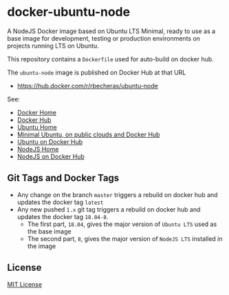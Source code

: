 # docker-ubuntu-node

A NodeJS Docker image based on Ubuntu LTS Minimal, ready to use as a base image for development, testing or production environments on projects running LTS on Ubuntu.

This repository contains a `Dockerfile` used for auto-build on docker hub.

The `ubuntu-node` image is published on Docker Hub at that URL

* https://hub.docker.com/r/rbecheras/ubuntu-node

See:

* [Docker Home](https://www.docker.com)
* [Docker Hub](https://hub.docker.com)
* [Ubuntu Home](https://www.ubuntu.com)
* [Minimal Ubuntu, on public clouds and Docker Hub](https://blog.ubuntu.com/2018/07/09/minimal-ubuntu-released)
* [Ubuntu on Docker Hub](https://hub.docker.com/_/ubuntu/)
* [NodeJS Home](https://nodejs.org)
* [NodeJS on Docker Hub](https://hub.docker.com/_/node/)

## Git Tags and Docker Tags

- Any change on the branch `master` triggers a rebuild on docker hub and updates the docker tag `latest`
- Any new pushed `1.x` git tag triggers a rebuild on docker hub and updates the docker tag `18.04-8`.
    * The first part, `18.04`, gives the major version of `Ubuntu LTS` used as the base image
    * The second part, `8`, gives the major version of `NodeJS LTS` installed in the image

## License

[MIT License](LICENSE)
